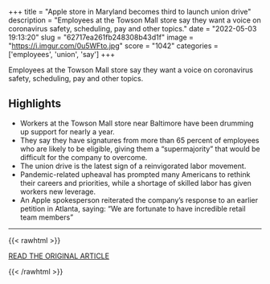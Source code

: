 +++
title = "Apple store in Maryland becomes third to launch union drive"
description = "Employees at the Towson Mall store say they want a voice on coronavirus safety, scheduling, pay and other topics."
date = "2022-05-03 19:13:20"
slug = "62717ea261fb248308b43d1f"
image = "https://i.imgur.com/0u5WFto.jpg"
score = "1042"
categories = ['employees', 'union', 'say']
+++

Employees at the Towson Mall store say they want a voice on coronavirus safety, scheduling, pay and other topics.

## Highlights

- Workers at the Towson Mall store near Baltimore have been drumming up support for nearly a year.
- They say they have signatures from more than 65 percent of employees who are likely to be eligible, giving them a “supermajority” that would be difficult for the company to overcome.
- The union drive is the latest sign of a reinvigorated labor movement.
- Pandemic-related upheaval has prompted many Americans to rethink their careers and priorities, while a shortage of skilled labor has given workers new leverage.
- An Apple spokesperson reiterated the company’s response to an earlier petition in Atlanta, saying: “We are fortunate to have incredible retail team members”

---

{{< rawhtml >}}
  <p class="article-category">
    <a target="_blank" href="https://www.washingtonpost.com/technology/2022/05/03/apple-retail-towson-union-labor-machinists/">READ THE ORIGINAL ARTICLE</a>
  </p>
{{< /rawhtml >}}
